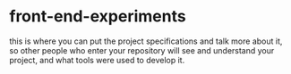 # front-end-experiments

this is where you can put the project specifications and talk more about it, so other
people who enter your repository will see and understand your project, and what tools
were used to develop it.
